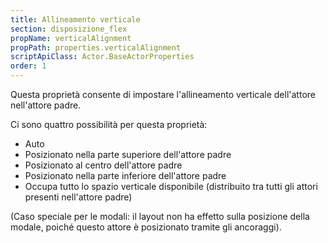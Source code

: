```yaml
---
title: Allineamento verticale
section: disposizione_flex
propName: verticalAlignment
propPath: properties.verticalAlignment
scriptApiClass: Actor.BaseActorProperties
order: 1
---
```

Questa proprietà consente di impostare l'allineamento verticale dell'attore nell'attore padre.

Ci sono quattro possibilità per questa proprietà:
 - Auto
- Posizionato nella parte superiore dell'attore padre
 - Posizionato al centro dell'attore padre
- Posizionato nella parte inferiore dell'attore padre
 - Occupa tutto lo spazio verticale disponibile (distribuito tra tutti gli attori presenti nell'attore padre)

(Caso speciale per le modali: il layout non ha effetto sulla posizione della modale, poiché questo attore è posizionato tramite gli ancoraggi).
